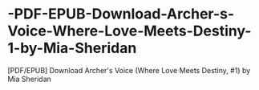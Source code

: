 # -PDF-EPUB-Download-Archer-s-Voice-Where-Love-Meets-Destiny-1-by-Mia-Sheridan
[PDF/EPUB] Download Archer's Voice (Where Love Meets Destiny, #1) by Mia Sheridan
